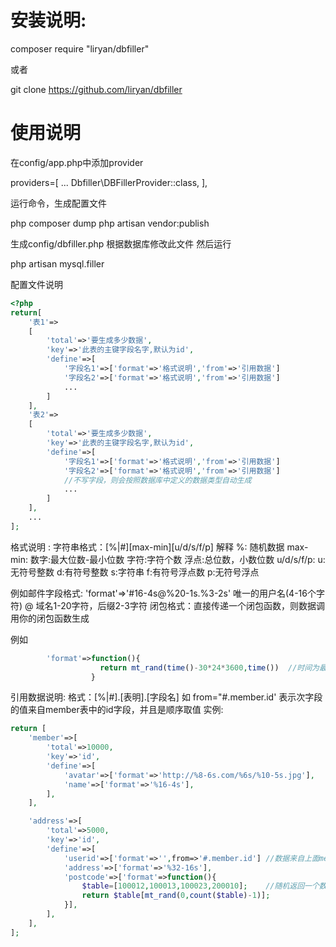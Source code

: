 安装说明:
=
composer require "liryan/dbfiller"

或者

git clone https://github.com/liryan/dbfiller

使用说明
=
在config/app.php中添加provider

providers=[
    ...
    Dbfiller\DBFillerProvider::class,
],


运行命令，生成配置文件

php composer dump
php artisan vendor:publish

生成config/dbfiller.php
根据数据库修改此文件
然后运行

php artisan mysql.filler 

配置文件说明
```php
<?php
return[
    '表1'=>
    [
        'total'=>'要生成多少数据',
        'key'=>'此表的主键字段名字,默认为id',
        'define'=>[
            '字段名1'=>['format'=>'格式说明','from'=>'引用数据']  
            '字段名2'=>['format'=>'格式说明','from'=>'引用数据']  
            ...
        ]
    ],
    '表2'=>
    [
        'total'=>'要生成多少数据',
        'key'=>'此表的主键字段名字,默认为id',
        'define'=>[
            '字段名1'=>['format'=>'格式说明','from'=>'引用数据']  
            '字段名2'=>['format'=>'格式说明','from'=>'引用数据']  
            //不写字段，则会按照数据库中定义的数据类型自动生成
            ...
        ]
    ],
    ...
];
```

格式说明 :
字符串格式：[%|#][max-min][u/d/s/f/p]
解释
%:          随机数据
 max-min:    数字:最大位数-最小位数
                字符:字符个数
                浮点:总位数，小数位数
u/d/s/f/p:  u:无符号整数
                d:有符号整数
                s:字符串
                f:有符号浮点数
                p:无符号浮点

例如邮件字段格式: 
'format'=>'#16-4s@%20-1s.%3-2s'
                   唯一的用户名(4-16个字符) @ 域名1-20字符，后缀2-3字符
闭包格式：直接传递一个闭包函数，则数据调用你的闭包函数生成

例如
```php
        'format'=>function(){
                    return mt_rand(time()-30*24*3600,time())  //时间为最近一年某一刻
                  }
```

引用数据说明:
格式：[%|#].[表明].[字段名]
如 from="#.member.id' 表示次字段的值来自member表中的id字段，并且是顺序取值
实例:

```php
return [
    'member'=>[
        'total'=>10000,
        'key'=>'id',
        'define'=>[
            'avatar'=>['format'=>'http://%8-6s.com/%6s/%10-5s.jpg'],
            'name'=>['format'=>'%16-4s'],
        ],
    ],

    'address'=>[
        'total'=>5000,
        'key'=>'id',
        'define'=>[
            'userid'=>['format'=>'',from=>'#.member.id'] //数据来自上面member表单字段,member一定要先生成
            'address'=>['format'=>'%32-16s'],
            'postcode'=>['format'=>function(){
                $table=[100012,100013,100023,200010];    //随机返回一个数据
                return $table[mt_rand(0,count($table)-1)];
            }],
        ],
    ],
];
```
